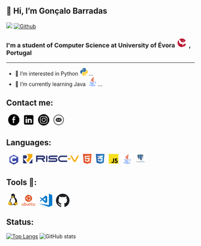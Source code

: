 ## 👋 Hi, I’m Gonçalo Barradas 
![](https://visitor-badge.laobi.icu/badge?page_id=Gbarradas.Gbarradas)
[![Github](https://img.shields.io/github/followers/Gbarradas?label=Follow&style=social)](https://github.com/Gbarradas)
### I'm a student of Computer Science at University of Évora [<img width="25px" src="img/logoUEvora.png" style="padding:0px 2px" >](https://www.uevora.pt/)  , Portugal
  ---  

  - 👀 I’m interested in      Python  [<img alt="java" width="20px" src="img/python.png" style="padding:0px 2px">](img/logoUEvora.png)...
- 🌱 I’m currently learning Java  [<img alt="java" width="25px" src="img/javal.png" style="padding:0px 2px">](img/javal.png)...

## Contact me:
[<img align="left" alt="Facebook" width="30px" src="img/facelogo.png" style="padding:0px 5px" />](https://www.facebook.com/goncalo.barradas.96)
[ <img align="left" alt="Linkedin" width="30px" src="img/linkedin.png" style="padding:0px 5px" />](https://www.linkedin.com/in/gon%C3%A7alo-barradas-473b991bb/)
[ <img align="left" alt="instagram" width="30px" src="img/instagram.png" style="padding:0px 5px" />](https://www.instagram.com/gonbarradas/)
<a href="mailto:gcbarradas2@gmail.com?cc=gbarradas1@hotmail.com&body=From%20GitHub!!">
[<img align="left" alt="email: gcbarradas2@gmail.com" width="30px" src="img/email.png" style="padding:0px 5px"/>
</a> ]()  
<br/>
## Languages:
[<img align="left" alt="c-programing language" width="30px"  style="padding:0px 5px" src="img/c.png" />]()
[<img align="left" alt="Risc-V" width="150px" style="padding:0px 5px"  src="img/RISC-V-logo.png" />]()
[<img align="left" alt="HTML5" width="23px"  style="padding:0px 5px" src="img/html.png"/>]()
[<img align="left" alt="CSS3" width="26px"  style="padding:0px 5px" src="img/css.png" />]()
[<img align="left" alt="JS" width="26px"  style="padding:0px 5px" src="img/JavaScript.png" />]()
[<img align="left" alt="Java" width="26px" style="padding:0px 5px"  src="img/java.png" >]() 
[<img align="left" alt="PostgreSQL" width="26px" style="padding:0px 5px"  src="img/postgreslq.png" >]()  
</br>
## Tools 🧰:  
[<img align="left" alt="Linux" width="26px" style="padding:0px 5px"  src="img/linux.png" >]() 
[<img align="left" alt="unbutu" width="36px" style="padding:0px 5px"  src="img/unbutu.png" >]() 
[<img align="left" alt="vscode" width="36px" style="padding:0px 5px"  src="img/vscode.png" >]()
[<img align="left" alt="GitHub" width="36px" style="padding:0px 5px"  src="img/github.png" >](https://github.com/GBarradas)
<br><br>
## Status:
[![Top Langs](https://github-readme-stats.vercel.app/api/top-langs/?username=Gbarradas&hide=Roff,Tex,Shell&langs_count=8&show_icons=true&theme=react)](https://github.com/anuraghazra/github-readme-stats)
![GitHub stats](https://github-readme-stats.vercel.app/api?username=Gbarradas&show_icons=true&theme=react)


